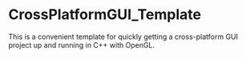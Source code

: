 # CrossPlatformGUI_Template

This is a convenient template for quickly getting a cross-platform GUI project up and running in C++ with OpenGL.